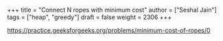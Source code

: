 +++
title = "Connect N ropes with minimum cost"
author = ["Seshal Jain"]
tags = ["heap", "greedy"]
draft = false
weight = 2306
+++

<https://practice.geeksforgeeks.org/problems/minimum-cost-of-ropes/0>
